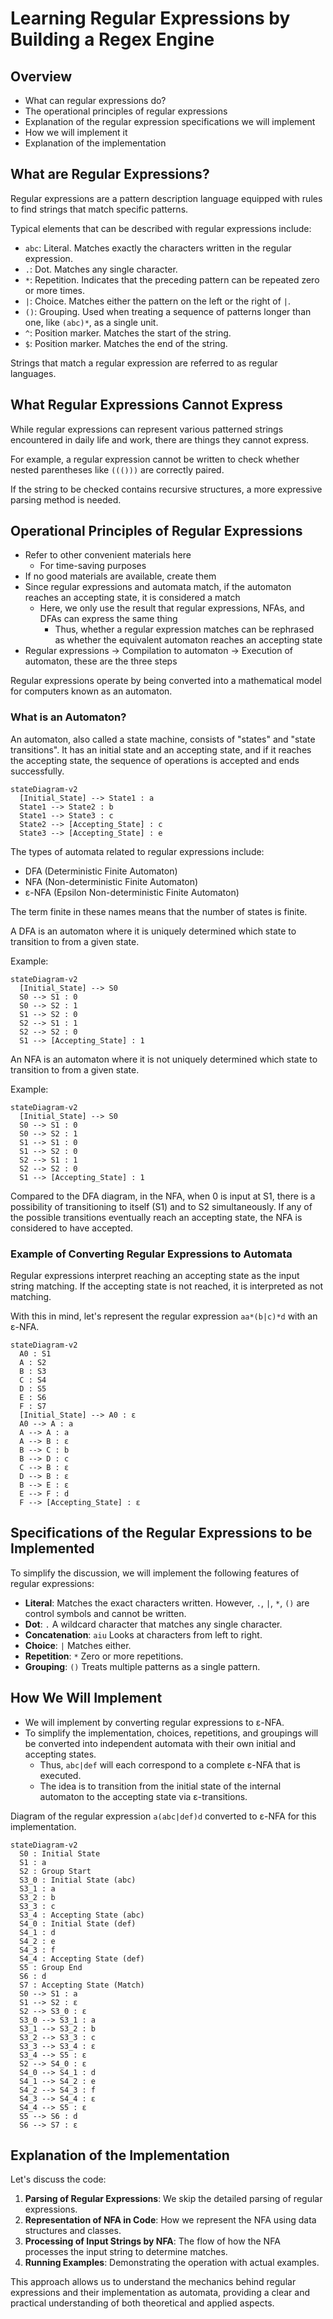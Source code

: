 # Learning Regular Expressions by Building a Regex Engine

## Overview

- What can regular expressions do?
- The operational principles of regular expressions
- Explanation of the regular expression specifications we will implement
- How we will implement it
- Explanation of the implementation

## What are Regular Expressions?

Regular expressions are a pattern description language equipped with rules to find strings that match specific patterns.

Typical elements that can be described with regular expressions include:

- `abc`: Literal. Matches exactly the characters written in the regular expression.
- `.`: Dot. Matches any single character.
- `*`: Repetition. Indicates that the preceding pattern can be repeated zero or more times.
- `|`: Choice. Matches either the pattern on the left or the right of `|`.
- `()`: Grouping. Used when treating a sequence of patterns longer than one, like `(abc)*`, as a single unit.
- `^`: Position marker. Matches the start of the string.
- `$`: Position marker. Matches the end of the string.

Strings that match a regular expression are referred to as regular languages.

## What Regular Expressions Cannot Express

While regular expressions can represent various patterned strings encountered in daily life and work, there are things they cannot express.

For example, a regular expression cannot be written to check whether nested parentheses like `((()))` are correctly paired.

If the string to be checked contains recursive structures, a more expressive parsing method is needed.

## Operational Principles of Regular Expressions

- Refer to other convenient materials here
  - For time-saving purposes
- If no good materials are available, create them
- Since regular expressions and automata match, if the automaton reaches an accepting state, it is considered a match
  - Here, we only use the result that regular expressions, NFAs, and DFAs can express the same thing
    - Thus, whether a regular expression matches can be rephrased as whether the equivalent automaton reaches an accepting state
- Regular expressions -> Compilation to automaton -> Execution of automaton, these are the three steps

Regular expressions operate by being converted into a mathematical model for computers known as an automaton.

### What is an Automaton?

An automaton, also called a state machine, consists of "states" and "state transitions".
It has an initial state and an accepting state, and if it reaches the accepting state, the sequence of operations is accepted and ends successfully.

```mermaid
stateDiagram-v2
  [Initial_State] --> State1 : a
  State1 --> State2 : b
  State1 --> State3 : c
  State2 --> [Accepting_State] : c
  State3 --> [Accepting_State] : e
```

The types of automata related to regular expressions include:

- DFA (Deterministic Finite Automaton)
- NFA (Non-deterministic Finite Automaton)
- ε-NFA (Epsilon Non-deterministic Finite Automaton)

The term finite in these names means that the number of states is finite.

A DFA is an automaton where it is uniquely determined which state to transition to from a given state.

Example:

```mermaid
stateDiagram-v2
  [Initial_State] --> S0
  S0 --> S1 : 0
  S0 --> S2 : 1
  S1 --> S2 : 0
  S2 --> S1 : 1
  S2 --> S2 : 0
  S1 --> [Accepting_State] : 1
```

An NFA is an automaton where it is not uniquely determined which state to transition to from a given state.

Example:

```mermaid
stateDiagram-v2
  [Initial_State] --> S0
  S0 --> S1 : 0
  S0 --> S2 : 1
  S1 --> S1 : 0
  S1 --> S2 : 0
  S2 --> S1 : 1
  S2 --> S2 : 0
  S1 --> [Accepting_State] : 1
```

Compared to the DFA diagram, in the NFA, when 0 is input at S1, there is a possibility of transitioning to itself (S1) and to S2 simultaneously.
If any of the possible transitions eventually reach an accepting state, the NFA is considered to have accepted.

### Example of Converting Regular Expressions to Automata

Regular expressions interpret reaching an accepting state as the input string matching.
If the accepting state is not reached, it is interpreted as not matching.

With this in mind, let's represent the regular expression `aa*(b|c)*d` with an ε-NFA.

```mermaid
stateDiagram-v2
  A0 : S1
  A : S2
  B : S3
  C : S4
  D : S5
  E : S6
  F : S7
  [Initial_State] --> A0 : ε
  A0 --> A : a
  A --> A : a
  A --> B : ε
  B --> C : b
  B --> D : c
  C --> B : ε
  D --> B : ε
  B --> E : ε
  E --> F : d
  F --> [Accepting_State] : ε
```

## Specifications of the Regular Expressions to be Implemented

To simplify the discussion, we will implement the following features of regular expressions:

- **Literal**: Matches the exact characters written. However, `.`, `|`, `*`, `()` are control symbols and cannot be written.
- **Dot**: `.` A wildcard character that matches any single character.
- **Concatenation**: `aiu` Looks at characters from left to right.
- **Choice**: `|` Matches either.
- **Repetition**: `*` Zero or more repetitions.
- **Grouping**: `()` Treats multiple patterns as a single pattern.

## How We Will Implement

- We will implement by converting regular expressions to ε-NFA.
- To simplify the implementation, choices, repetitions, and groupings will be converted into independent automata with their own initial and accepting states.
  - Thus, `abc|def` will each correspond to a complete ε-NFA that is executed.
  - The idea is to transition from the initial state of the internal automaton to the accepting state via ε-transitions.

Diagram of the regular expression `a(abc|def)d` converted to ε-NFA for this implementation.

```mermaid
stateDiagram-v2
  S0 : Initial State
  S1 : a
  S2 : Group Start
  S3_0 : Initial State (abc)
  S3_1 : a
  S3_2 : b
  S3_3 : c
  S3_4 : Accepting State (abc)
  S4_0 : Initial State (def)
  S4_1 : d
  S4_2 : e
  S4_3 : f
  S4_4 : Accepting State (def)
  S5 : Group End
  S6 : d
  S7 : Accepting State (Match)
  S0 --> S1 : a
  S1 --> S2 : ε
  S2 --> S3_0 : ε
  S3_0 --> S3_1 : a
  S3_1 --> S3_2 : b
  S3_2 --> S3_3 : c
  S3_3 --> S3_4 : ε
  S3_4 --> S5 : ε
  S2 --> S4_0 : ε
  S4_0 --> S4_1 : d
  S4_1 --> S4_2 : e
  S4_2 --> S4_3 : f
  S4_3 --> S4_4 : ε
  S4_4 --> S5 : ε
  S5 --> S6 : d
  S6 --> S7 : ε
```

## Explanation of the Implementation

Let's discuss the code:

1. **Parsing of Regular Expressions**: We skip the detailed parsing of regular expressions.
2. **Representation of NFA in Code**: How we represent the NFA using data structures and classes.
3. **Processing of Input Strings by NFA**: The flow of how the NFA processes the input string to determine matches.
4. **Running Examples**: Demonstrating the operation with actual examples.

This approach allows us to understand the mechanics behind regular expressions and their implementation as automata, providing a clear and practical understanding of both theoretical and applied aspects.
